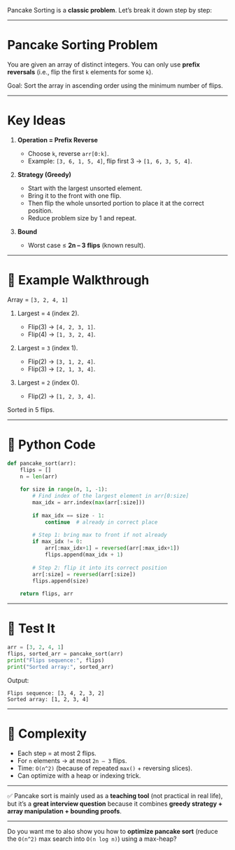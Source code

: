 Pancake Sorting is a **classic problem**. Let’s break it down step by step:

---

#  Pancake Sorting Problem

You are given an array of distinct integers. You can only use **prefix reversals** (i.e., flip the first `k` elements for some `k`).

Goal: Sort the array in ascending order using the minimum number of flips.

---

#  Key Ideas

1. **Operation = Prefix Reverse**

   * Choose `k`, reverse `arr[0:k]`.
   * Example: `[3, 6, 1, 5, 4]`, flip first 3 → `[1, 6, 3, 5, 4]`.

2. **Strategy (Greedy)**

   * Start with the largest unsorted element.
   * Bring it to the front with one flip.
   * Then flip the whole unsorted portion to place it at the correct position.
   * Reduce problem size by 1 and repeat.

3. **Bound**

   * Worst case ≤ **2n – 3 flips** (known result).

---

# 🔹 Example Walkthrough

Array = `[3, 2, 4, 1]`

1. Largest = `4` (index 2).

   * Flip(3) → `[4, 2, 3, 1]`.
   * Flip(4) → `[1, 3, 2, 4]`.
2. Largest = `3` (index 1).

   * Flip(2) → `[3, 1, 2, 4]`.
   * Flip(3) → `[2, 1, 3, 4]`.
3. Largest = `2` (index 0).

   * Flip(2) → `[1, 2, 3, 4]`.

Sorted in 5 flips.

---

# 🔹 Python Code

```python
def pancake_sort(arr):
    flips = []
    n = len(arr)
    
    for size in range(n, 1, -1):
        # Find index of the largest element in arr[0:size]
        max_idx = arr.index(max(arr[:size]))
        
        if max_idx == size - 1:
            continue  # already in correct place
        
        # Step 1: bring max to front if not already
        if max_idx != 0:
            arr[:max_idx+1] = reversed(arr[:max_idx+1])
            flips.append(max_idx + 1)
        
        # Step 2: flip it into its correct position
        arr[:size] = reversed(arr[:size])
        flips.append(size)
    
    return flips, arr
```

---

# 🔹 Test It

```python
arr = [3, 2, 4, 1]
flips, sorted_arr = pancake_sort(arr)
print("Flips sequence:", flips)
print("Sorted array:", sorted_arr)
```

Output:

```
Flips sequence: [3, 4, 2, 3, 2]
Sorted array: [1, 2, 3, 4]
```

---

# 🔹 Complexity

* Each step = at most 2 flips.
* For `n` elements → at most `2n – 3` flips.
* Time: `O(n^2)` (because of repeated `max()` + reversing slices).
* Can optimize with a heap or indexing trick.

---

✅ Pancake sort is mainly used as a **teaching tool** (not practical in real life), but it’s a **great interview question** because it combines **greedy strategy + array manipulation + bounding proofs**.

---

Do you want me to also show you how to **optimize pancake sort** (reduce the `O(n^2)` max search into `O(n log n)`) using a max-heap?
